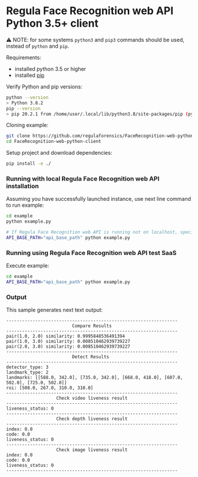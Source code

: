 # Regula Face Recognition web API Python 3.5+ client

:warning: NOTE: for some systems `python3` and `pip3` commands should be used, instead of `python` and `pip`.

Requirements:
- installed python 3.5 or higher
- installed [pip](https://pip.pypa.io/en/stable/installing/)

Verify Python and pip versions:
```bash
python --version  
> Python 3.8.2
pip --version     
> pip 20.2.1 from /home/user/.local/lib/python3.8/site-packages/pip (python 3.8)
```

Cloning example:
```bash
git clone https://github.com/regulaforensics/FaceRecognition-web-python-client.git
cd FaceRecognition-web-python-client
```

Setup project and download dependencies:
```bash
pip install -e ./
```

### Running with local Regula Face Recognition web API installation

Assuming you have successfully launched instance, use next line command to run example:
```bash
cd example
python example.py

# If Regula Face Recognition web API is running not on localhost, specify host via env variable:
API_BASE_PATH="api_base_path" python example.py
```

### Running using Regula Face Recognition web API test SaaS

Execute example:
```bash
cd example
API_BASE_PATH="api_base_path" python example.py
```

### Output 
This sample generates next text output:
```text
-----------------------------------------------------------------
                         Compare Results                         
-----------------------------------------------------------------
pair(1.0, 2.0) similarity: 0.9995848536491394
pair(1.0, 3.0) similarity: 0.008510462939739227
pair(2.0, 3.0) similarity: 0.008510462939739227
-----------------------------------------------------------------
                         Detect Results                         
-----------------------------------------------------------------
detector_type: 3
landmark_type: 2
landmarks: [[588.0, 342.0], [735.0, 342.0], [668.0, 418.0], [607.0, 502.0], [725.0, 502.0]]
roi: [508.0, 267.0, 310.0, 310.0]
-----------------------------------------------------------------
                   Check video liveness result                  
-----------------------------------------------------------------
liveness_status: 0
-----------------------------------------------------------------
                   Check depth liveness result                  
-----------------------------------------------------------------
index: 0.0
code: 0.0
liveness_status: 0
-----------------------------------------------------------------
                   Check image liveness result                  
index: 0.0
code: 0.0
liveness_status: 0
-----------------------------------------------------------------


```
